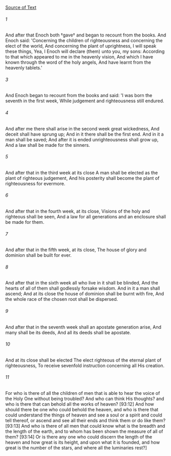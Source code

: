 [Source of Text](https://github.com/scrollmapper/bible_databases_deuterocanonical)

###### 1
And after that Enoch both †gave† and began to recount from the books. And Enoch said:
'Concerning the children of righteousness and concerning the elect of the world, And concerning the plant of uprightness, I will speak these things, Yea, I Enoch will declare (them) unto you, my sons:
According to that which appeared to me in the heavenly vision, And which I have known through the word of the holy angels, And have learnt from the heavenly tablets.'

###### 3
And Enoch began to recount from the books and said: 'I was born the seventh in the first week, While judgement and righteousness still endured.

###### 4
And after me there shall arise in the second week great wickedness, And deceit shall have sprung up; And in it there shall be the first end.
And in it a man shall be saved; And after it is ended unrighteousness shall grow up, And a law shall be made for the sinners.

###### 5
And after that in the third week at its close A man shall be elected as the plant of righteous judgement, And his posterity shall become the plant of righteousness for evermore.

###### 6
And after that in the fourth week, at its close, Visions of the holy and righteous shall be seen, And a law for all generations and an enclosure shall be made for them.

###### 7
And after that in the fifth week, at its close, The house of glory and dominion shall be built for ever.

###### 8
And after that in the sixth week all who live in it shall be blinded, And the hearts of all of them shall godlessly forsake wisdom.
And in it a man shall ascend; And at its close the house of dominion shall be burnt with fire, And the whole race of the chosen root shall be dispersed.

###### 9
And after that in the seventh week shall an apostate generation arise, And many shall be its deeds, And all its deeds shall be apostate.

###### 10
And at its close shall be elected The elect righteous of the eternal plant of righteousness, To receive sevenfold instruction concerning all His creation.

###### 11
For who is there of all the children of men that is able to hear the voice of the Holy One without being troubled? And who can think His thoughts? and who is there that can behold all the works of heaven? [93:12] And how should there be one who could behold the heaven, and who is there that could understand the things of heaven and see a soul or a spirit and could tell thereof, or ascend and see all their ends and think them or do like them? [93:13] And who is there of all men that could know what is the breadth and the length of the earth, and to whom has been shown the measure of all of them? [93:14] Or is there any one who could discern the length of the heaven and how great is its height, and upon what it is founded, and how great is the number of the stars, and where all the luminaries rest?]